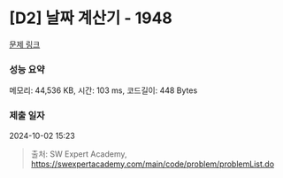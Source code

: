 # [D2] 날짜 계산기 - 1948 

[문제 링크](https://swexpertacademy.com/main/code/problem/problemDetail.do?contestProbId=AV5PnnU6AOsDFAUq) 

### 성능 요약

메모리: 44,536 KB, 시간: 103 ms, 코드길이: 448 Bytes

### 제출 일자

2024-10-02 15:23



> 출처: SW Expert Academy, https://swexpertacademy.com/main/code/problem/problemList.do